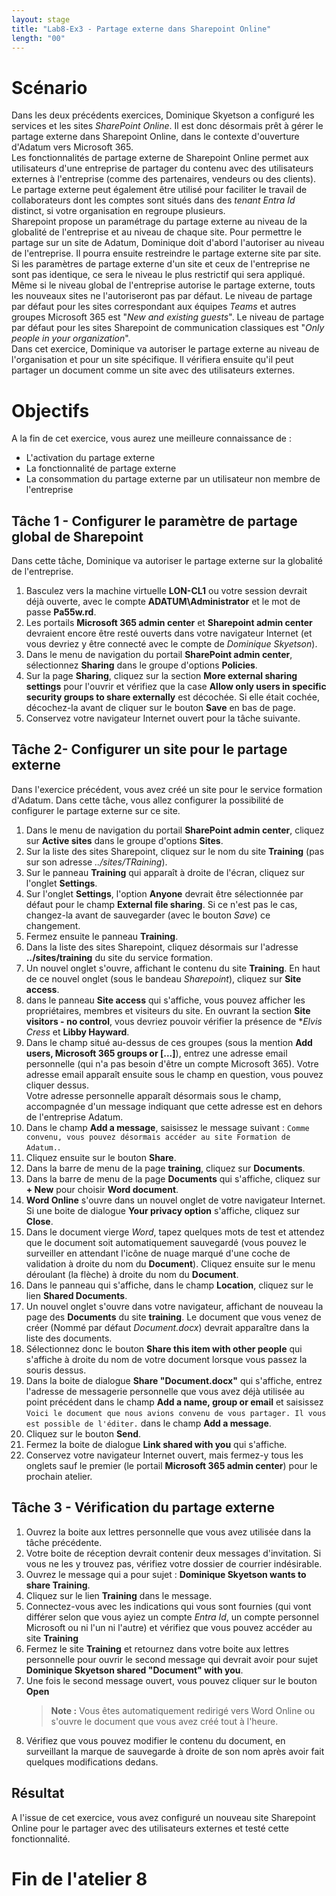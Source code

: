 ```yaml
---
layout: stage
title: "Lab8-Ex3 - Partage externe dans Sharepoint Online"
length: "00"
---
```

# Scénario
Dans les deux précédents exercices, Dominique Skyetson a configuré les services et les sites *SharePoint Online*. Il est donc désormais prêt à gérer le partage externe dans Sharepoint Online, dans le contexte d'ouverture d'Adatum vers Microsoft 365.  
Les fonctionnalités de partage externe de Sharepoint Online permet aux utilisateurs d'une entreprise de partager du contenu avec des utilisateurs externes à l'entreprise (comme des partenaires, vendeurs ou des clients). Le partage externe peut également être utilisé pour faciliter le travail de collaborateurs dont les comptes sont situés dans des *tenant Entra Id* distinct, si votre organisation en regroupe plusieurs.  
Sharepoint propose un paramétrage du partage externe au niveau de la globalité de l'entreprise et au niveau de chaque site. Pour permettre le partage sur un site de Adatum, Dominique doit d'abord l'autoriser au niveau de l'entreprise. Il pourra ensuite restreindre le partage externe site par site. Si les paramètres de partage externe d'un site et ceux de l'entreprise ne sont pas identique, ce sera le niveau le plus restrictif qui sera appliqué.  
Même si le niveau global de l'entreprise autorise le partage externe, touts les nouveaux sites ne l'autoriseront pas par défaut. Le niveau de partage par défaut pour les sites correspondant aux équipes *Teams* et autres groupes Microsoft 365 est "*New and existing guests*". Le niveau de partage par défaut pour les sites Sharepoint de communication classiques est "*Only people in your organization*".  
Dans cet exercice, Dominique va autoriser le partage externe au niveau de l'organisation et pour un site spécifique. Il vérifiera ensuite qu'il peut partager un document comme un site avec des utilisateurs externes.

# Objectifs
A la fin de cet exercice, vous aurez une meilleure connaissance de :
- L'activation du partage externe
- La fonctionnalité de partage externe
- La consommation du partage externe par un utilisateur non membre de l'entreprise

## Tâche 1 - Configurer le paramètre de partage global de Sharepoint
Dans cette tâche, Dominique va autoriser le partage externe sur la globalité de l'entreprise.
1. Basculez vers la machine virtuelle **LON-CL1** ou votre session devrait déjà ouverte, avec le compte **ADATUM\Administrator** et le mot de passe **Pa55w.rd**.
1. Les portails **Microsoft 365 admin center** et **Sharepoint admin center** devraient encore être resté ouverts dans votre navigateur Internet (et vous devriez y être connecté avec le compte de *Dominique Skyetson*).
1. Dans le menu de navigation du portail **SharePoint admin center**, sélectionnez **Sharing** dans le groupe d'options **Policies**.
1. Sur la page **Sharing**, cliquez sur la section **More external sharing settings** pour l'ouvrir et vérifiez que la case **Allow only users in specific security groups to share externally** est décochée. Si elle était cochée, décochez-la avant de cliquer sur le bouton **Save** en bas de page.
1. Conservez votre navigateur Internet ouvert pour la tâche suivante.

## Tâche 2- Configurer un site pour le partage externe
Dans l'exercice précédent, vous avez créé un site pour le service formation d'Adatum. Dans cette tâche, vous allez configurer la possibilité de configurer le partage externe sur ce site.
1. Dans le menu de navigation du portail **SharePoint admin center**, cliquez sur **Active sites** dans le groupe d'options **Sites**.
1. Sur la liste des sites Sharepoint, cliquez sur le nom du site **Training** (pas sur son adresse *../sites/TRaining*).
1. Sur le panneau **Training** qui apparaît à droite de l'écran, cliquez sur l'onglet **Settings**.
1. Sur l'onglet **Settings**, l'option **Anyone** devrait être sélectionnée par défaut pour le champ **External file sharing**. Si ce n'est pas le cas, changez-la avant de sauvegarder (avec le bouton *Save*) ce changement.
1. Fermez ensuite le panneau **Training**.
1. Dans la liste des sites Sharepoint, cliquez désormais sur l'adresse **../sites/training** du site du service formation.
1. Un nouvel onglet s'ouvre, affichant le contenu du site **Training**. En haut de ce nouvel onglet (sous le bandeau *Sharepoint*), cliquez sur **Site access**.
1. dans le panneau **Site access** qui s'affiche, vous pouvez afficher les propriétaires, membres et visiteurs du site. En ouvrant la section **Site visitors - no control**, vous devriez pouvoir vérifier la présence de **Elvis Cress* et **Libby Hayward**.
1. Dans le champ situé au-dessus de ces groupes (sous la mention **Add users, Microsoft 365 groups or \[...]**), entrez une adresse email personnelle (qui n'a pas besoin d'être un compte Microsoft 365). Votre adresse email apparaît ensuite sous le champ en question, vous pouvez cliquer dessus.  
	Votre adresse personnelle apparaît désormais sous le champ, accompagnée d'un message indiquant que cette adresse est en dehors de l'entreprise Adatum.
1. Dans le champ **Add a message**, saisissez le message suivant : ```Comme convenu, vous pouvez désormais accéder au site Formation de Adatum.```.
1. Cliquez ensuite sur le bouton **Share**.
1. Dans la barre de menu de la page **training**, cliquez sur **Documents**.
1. Dans la barre de menu de la page **Documents** qui s'affiche, cliquez sur **+ New** pour choisir **Word document**.
1. **Word Online** s'ouvre dans un nouvel onglet de votre navigateur Internet. Si une boite de dialogue **Your privacy option** s'affiche, cliquez sur **Close**.
1. Dans le document vierge *Word*, tapez quelques mots de test et attendez que le document soit automatiquement sauvegardé (vous pouvez le surveiller en attendant l'icône de nuage marqué d'une coche de validation à droite du nom du **Document**). Cliquez ensuite sur le menu déroulant (la flèche) à droite du nom du **Document**.
1. Dans le panneau qui s'affiche, dans le champ **Location**, cliquez sur le lien **Shared Documents**.
1. Un nouvel onglet s'ouvre dans votre navigateur, affichant de nouveau la page des **Documents** du site **training**. Le document que vous venez de créer (Nommé par défaut *Document.docx*) devrait apparaître dans la liste des documents.
1. Sélectionnez donc le bouton **Share this item with other people** qui s'affiche à droite du nom de votre document lorsque vous passez la souris dessus.
1. Dans la boite de dialogue **Share "Document.docx"** qui s'affiche, entrez l'adresse de messagerie personnelle que vous avez déjà utilisée au point précédent dans le champ **Add a name, group or email** et saisissez ```Voici le document que nous avions convenu de vous partager. Il vous est possible de l'éditer.``` dans le champ **Add a message**.
1. Cliquez sur le bouton **Send**.
1. Fermez la boite de dialogue **Link shared with you** qui s'affiche.
1. Conservez votre navigateur Internet ouvert, mais fermez-y tous les onglets sauf le premier (le portail **Microsoft 365 admin center**) pour le prochain atelier. 

## Tâche 3 - Vérification du partage externe
1. Ouvrez la boite aux lettres personnelle que vous avez utilisée dans la tâche précédente.
1. Votre boite de réception devrait contenir deux messages d'invitation. Si vous ne les y trouvez pas, vérifiez votre dossier de courrier indésirable.
1. Ouvrez le message qui a pour sujet : **Dominique Skyetson wants to share Training**.
1. Cliquez sur le lien **Training** dans le message.
1. Connectez-vous avec les indications qui vous sont fournies (qui vont différer selon que vous ayiez un compte *Entra Id*, un compte personnel Microsoft ou ni l'un ni l'autre) et vérifiez que vous pouvez accéder au site **Training**
1. Fermez le site **Training** et retournez dans votre boite aux lettres personnelle pour ouvrir le second message qui devrait avoir pour sujet **Dominique Skyetson shared "Document" with you**.
1. Une fois le second message ouvert, vous pouvez cliquer sur le bouton **Open**
	>**Note :** Vous êtes automatiquement redirigé vers Word Online ou s'ouvre le document que vous avez créé tout à l'heure.
1. Vérifiez que vous pouvez modifier le contenu du document, en surveillant la marque de sauvegarde à droite de son nom après avoir fait quelques modifications dedans.

## Résultat
A l'issue de cet exercice, vous avez configuré un nouveau site Sharepoint Online pour le partager avec des utilisateurs externes et testé cette fonctionnalité.

# Fin de l'atelier 8